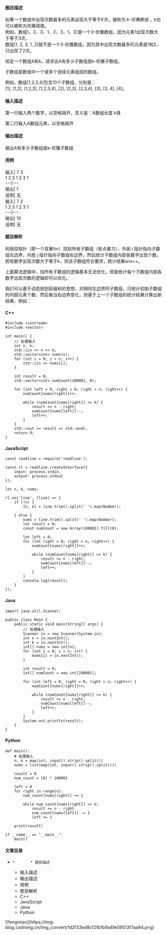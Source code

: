 #### 题目描述

如果一个数组中出现次数最多的元素出现大于等于K次，被称为 _k-优雅数组_ ，k也可以被称为优雅阈值。  
例如，数组1，2，3，1、2，3，1，它是一个3-优雅数组，因为元素1出现次数大于等于3次，  
数组[1, 2, 3, 1, 2]就不是一个3-优雅数组，因为其中出现次数最多的元素是1和2，只出现了2次。

给定一个数组A和k，请求出A有多少子数组是k-优雅子数组。

子数组是数组中一个或多个连续元素组成的数组。

例如，数组[1,2,3,4]包含10个子数组，分别是：  
[1], [1,2], [1,2,3], [1,2,3,4], [2], [2,3], [2,3,4], [3], [3, 4], [4]。

#### 输入描述

第一行输入两个数字，以空格隔开，含义是：A数组长度 k值

第二行输入A数组元素，以空格隔开

#### 输出描述

输出A有多少子数组是k-优雅子数组

#### 用例

输入| 7 3  
1 2 3 1 2 3 1  
---|---  
输出| 1  
说明| 无  
输入| 7 2  
1 2 3 1 2 3 1  
---|---  
输出| 10  
说明| 无  
  
#### 题目解析

利用双指针（即一个双重for）找到所有子数组（有点暴力），外层 i 指针指向子数组左边界，内层 j
指针指向子数组右边界，然后统计子数组内部各数字出现个数，若有数字出现次数大于等于k，则该子数组符合要求，统计结果ans++。

上面算法逻辑中，找所有子数组的逻辑基本无法优化，但是统计每个子数组内部各数字出现次数的逻辑却可以优化。

我们可以基于动态规划前缀和的思想，对相同左边界的子数组，只统计初始子数组的内部元素个数，然后每当右边界变化，则基于上一个子数组的统计结果计算出新结果，例如：

#### C++

    
    
    #include <iostream>
    #include <vector>
    
    int main() {
        // 处理输入
        int n, k;
        std::cin >> n >> k;
        std::vector<int> nums(n);
        for (int i = 0; i < n; i++) {
            std::cin >> nums[i];
        }
    
        int result = 0;
        std::vector<int> numCount(100001, 0);
    
        for (int left = 0, right = 0; right < n; right++) {
            numCount[nums[right]]++;
    
            while (numCount[nums[right]] >= k) {
                result += n - right;
                numCount[nums[left]]--;
                left++;
            }
        }
        std::cout << result << std::endl;
        return 0;
    }
    
    

#### JavaScript

    
    
    const readline = require('readline');
    
    const rl = readline.createInterface({
        input: process.stdin,
        output: process.stdout
    });
    
    let n, k, nums;
    
    rl.on('line', (line) => {
        if (!n) {
            [n, k] = line.trim().split(' ').map(Number);
    
        } else {
            nums = line.trim().split(' ').map(Number);
            let result = 0;
            const numCount = new Array(100001).fill(0);
    
            let left = 0;
            for (let right = 0; right < n; right++) {
                numCount[nums[right]]++;
    
                while (numCount[nums[right]] >= k) {
                    result += n - right;
                    numCount[nums[left]]--;
                    left++;
                }
            }
            console.log(result);
        }
    });
    
    

#### Java

    
    
    import java.util.Scanner;
    
    public class Main {
        public static void main(String[] args) {
            // 处理输入
            Scanner in = new Scanner(System.in);
            int n = in.nextInt();
            int k = in.nextInt();
            int[] nums = new int[n];
            for (int i = 0; i < n; i++) {
                nums[i] = in.nextInt();
            }
    
            int result = 0;
            int[] numCount = new int[100001];
    
            for (int left = 0, right = 0; right < n; right++) {
                numCount[nums[right]]++;
    
                while (numCount[nums[right]] >= k) {
                    result += n - right;
                    numCount[nums[left]]--;
                    left++;
                }
            }
            System.out.println(result);
        }
    }
    
    

#### Python

    
    
    def main():
        # 处理输入
        n, k = map(int, input().strip().split())
        nums = list(map(int, input().strip().split()))
    
        result = 0
        num_count = [0] * 100001
    
        left = 0
        for right in range(n):
            num_count[nums[right]] += 1
    
            while num_count[nums[right]] >= k:
                result += n - right
                num_count[nums[left]] -= 1
                left += 1
    
        print(result)
    
    if __name__ == "__main__":
        main()
    
    

#### 文章目录

  *     *       * 题目描述
      * 输入描述
      * 输出描述
      * 用例
      * 题目解析
      * C++
      * JavaScript
      * Java
      * Python

![fengmian](https://img-
blog.csdnimg.cn/img_convert/1d2f33ed8cf2fb1b9a4fe09513f7aa94.png)

